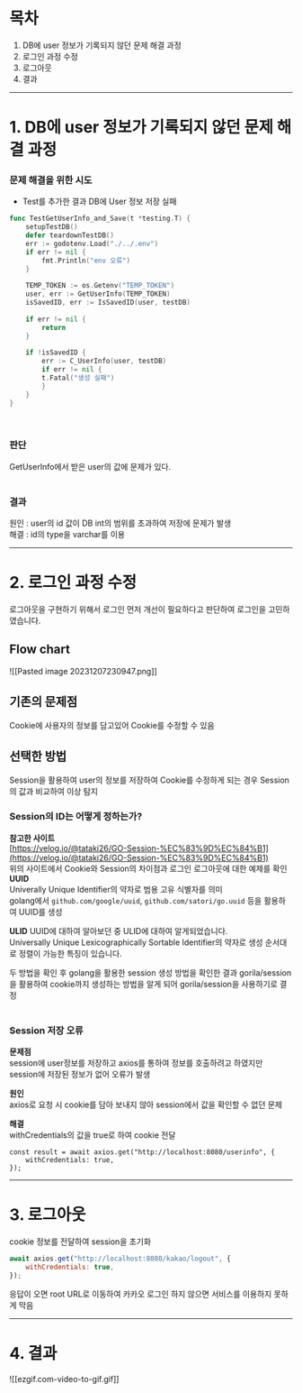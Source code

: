 # 목차
1. DB에 user 정보가 기록되지 않던 문제 해결 과정
2. 로그인 과정 수정
3. 로그아웃
4. 결과

-----

# 1. DB에 user 정보가 기록되지 않던 문제 해결 과정

### 문제 해결을 위한 시도   
- Test를 추가한 결과 DB에 User 정보 저장 실패   


```go 
func TestGetUserInfo_and_Save(t *testing.T) {
	setupTestDB()
	defer teardownTestDB()
	err := godotenv.Load("./../.env")
	if err != nil {
		fmt.Println("env 오류")
	}
	
	TEMP_TOKEN := os.Getenv("TEMP_TOKEN")
	user, err := GetUserInfo(TEMP_TOKEN)
	isSavedID, err := IsSavedID(user, testDB)
	
	if err != nil {
		return
	}
	
	if !isSavedID {
		err := C_UserInfo(user, testDB)
		if err != nil {
		t.Fatal("생성 실패")
		}
	}
}
```
<br>

### 판단
GetUserInfo에서 받은 user의 값에 문제가 있다.   
<br>

### 결과   
원인 : user의 id 값이 DB int의 범위를 초과하여 저장에 문제가 발생   
해결 : id의 type을 varchar를 이용

-----

# 2. 로그인 과정 수정

로그아웃을 구현하기 위해서 로그인 먼저 개선이 필요하다고 판단하여 로그인을 고민하였습니다.

## Flow chart
![[Pasted image 20231207230947.png]]

## 기존의 문제점
Cookie에 사용자의 정보를 담고있어 Cookie를 수정할 수 있음
   <br>
## 선택한 방법
Session을 활용하여 user의 정보를 저장하여 Cookie를 수정하게 되는 경우 Session의 값과 비교하여 이상 탐지
<br>
### Session의 ID는 어떻게 정하는가?
**참고한 사이트**   
[https://velog.io/@tataki26/GO-Session-%EC%83%9D%EC%84%B1](https://velog.io/@tataki26/GO-Session-%EC%83%9D%EC%84%B1)   
위의 사이트에서 Cookie와 Session의 차이점과 로그인 로그아웃에 대한 예제를 확인
   <br>
**UUID**  
Univerally Unique Identifier의 약자로 범용 고유 식별자를 의미   
golang에서 `github.com/google/uuid`, `github.com/satori/go.uuid` 등을 활용하여 UUID를 생성
   
**ULID**
UUID에 대하여 알아보던 중 ULID에 대하여 알게되었습니다.   
Universally Unique Lexicographically Sortable Identifier의 약자로 생성 순서대로 정렬이 가능한 특징이 있습니다.   
   
두 방법을 확인 후 golang을 활용한 session 생성 방법을 확인한 결과 gorila/session을 활용하여 cookie까지 생성하는 방법을 알게 되어 gorila/session을 사용하기로 결정   
   <br>
### Session 저장 오류
**문제점**   
session에 user정보를 저장하고 axios를 통하여 정보를 호출하려고 하였지만 session에 저장된 정보가 없어 오류가 발생   
   
**원인**   
axios로 요청 시 cookie를 담아 보내지 않아 session에서 값을 확인할 수 없던 문제   
   
**해결**   
withCredentials의 값을 true로 하여 cookie 전달   
```react
const result = await axios.get("http://localhost:8080/userinfo", {
	withCredentials: true,
});
```

-----

# 3. 로그아웃 

cookie 정보를 전달하여 session을 초기화   

```javascript
await axios.get("http://localhost:8080/kakao/logout", {
	withCredentials: true,
});
```
 
응답이 오면 root URL로 이동하여 카카오 로그인 하지 않으면 서비스를 이용하지 못하게 막음   

-----

# **4. 결과**
![[ezgif.com-video-to-gif.gif]]